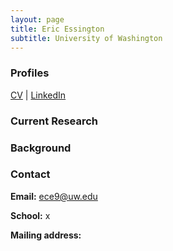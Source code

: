```yaml
---
layout: page
title: Eric Essington
subtitle: University of Washington
---
```


### Profiles
[CV]() | [LinkedIn]()


### Current Research


### Background


### Contact
 **Email:** [ece9@uw.edu](mailto:ece9@uw.edu)  

 **School:** x

 **Mailing address:**
